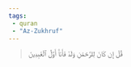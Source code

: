 ```yaml
---
tags: 
 - quran 
 - "Az-Zukhruf"
---
```


> قُلۡ إِن كَانَ لِلرَّحۡمَٰنِ وَلَدٞ فَأَنَا۠ أَوَّلُ ٱلۡعَٰبِدِينَ
